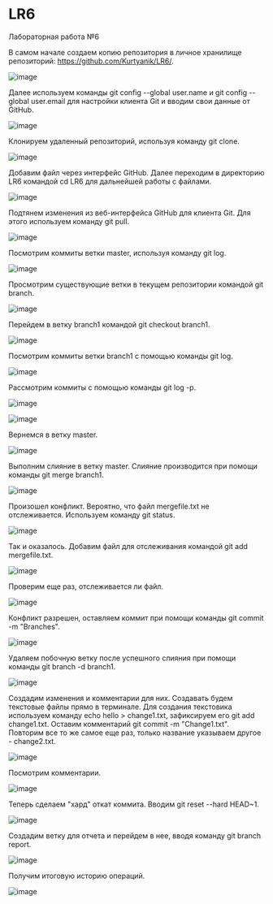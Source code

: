 # LR6
Лабораторная работа №6

В самом начале создаем копию репозитория в личное хранилище репозиторий: https://github.com/Kurtyanik/LR6/.

![image](https://user-images.githubusercontent.com/116668932/199715394-bb9760d2-e36d-45b8-ba79-ba5b203cb48d.png)

Далее используем команды git config --global user.name и git config --global user.email для настройки клиента Git и вводим свои данные от GitHub.

![image](https://user-images.githubusercontent.com/116668932/199715998-55ac8d18-73e0-4ae5-8999-8c87c2dfcbee.png)

Клонируем удаленный репозиторий, используя команду git clone.

![image](https://user-images.githubusercontent.com/116668932/199716100-1a397d8a-03d3-47e0-bddc-b80db04eae7a.png)

Добавим файл через интерфейс GitHub. Далее переходим в директорию LR6 командой cd LR6 для дальнейшей работы с файлами.

![image](https://user-images.githubusercontent.com/116668932/199716178-ba113cf8-da40-461d-a661-71c565fd17c5.png)

Подтянем изменения из веб-интерфейса GitHub для клиента Git. Для этого используем команду git pull.

![image](https://user-images.githubusercontent.com/116668932/199716225-3201000e-a66f-4409-9548-2a58a83d6653.png)

Посмотрим коммиты ветки master, используя команду git log.

![image](https://user-images.githubusercontent.com/116668932/199716297-137a760f-73a3-4944-b682-655b67bcdfe6.png)

Просмотрим существующие ветки в текущем репозитории командой git branch.

![image](https://user-images.githubusercontent.com/116668932/199716363-3b1416b2-e899-4032-838d-58805183bd69.png)

Перейдем в ветку branch1 командой git checkout branch1.

![image](https://user-images.githubusercontent.com/116668932/199716412-5f1ff9cf-0c05-48d2-9fbc-b07fdbd78ad7.png)

Посмотрим коммиты ветки branch1 с помощью команды git log.

![image](https://user-images.githubusercontent.com/116668932/199716491-6ebc50d4-04ff-43a9-9e8e-80c664227c87.png)

Рассмотрим коммиты с помощью команды git log -p.

![image](https://user-images.githubusercontent.com/116668932/199716555-94315684-e9c7-47db-a5a0-4119d09ebd32.png)

![image](https://user-images.githubusercontent.com/116668932/199716592-6ebf6505-36c5-425c-8b88-921eccd07ac1.png)

Вернемся в ветку master.

![image](https://user-images.githubusercontent.com/116668932/199716688-5a3042d5-51d1-4733-95c1-806486d17fd7.png)

Выполним слияние в ветку master. Слияние производится при помощи команды git merge branch1.

![image](https://user-images.githubusercontent.com/116668932/199716732-a7e194d9-4e48-4910-aba9-8520c3d5b75e.png)

Произошел конфликт. Вероятно, что файл mergefile.txt не отслеживается. Используем команду git status.

![image](https://user-images.githubusercontent.com/116668932/199716780-914ca47a-4c74-4ecb-b81d-b0dbc892a9b4.png)

Так и оказалось. Добавим файл для отслеживания командой git add mergefile.txt.

![image](https://user-images.githubusercontent.com/116668932/199716818-60269576-e521-4c94-ad06-eee1094bd532.png)

Проверим еще раз, отслеживается ли файл.

![image](https://user-images.githubusercontent.com/116668932/199716874-fb99da4e-5722-4acd-b1b0-8f673cebb11c.png)

Конфликт разрешен, оставляем коммит при помощи команды git commit -m "Branches".

![image](https://user-images.githubusercontent.com/116668932/199716933-4c9e09fc-cedd-4342-9fa2-95ac85de1959.png)

Удаляем побочную ветку после успешного слияния при помощи команды git branch -d branch1.

![image](https://user-images.githubusercontent.com/116668932/199716981-d044bf57-39ff-4566-a919-c9a0de0ddb32.png)

Создадим изменения и комментарии для них. Создавать будем текстовые файлы прямо в терминале. Для создания текстовика используем команду echo hello > change1.txt, зафиксируем его git add change1.txt. Оставим комментарий git commit -m "Change1.txt". Повторим все то же самое еще раз, только название указываем другое - change2.txt.

![image](https://user-images.githubusercontent.com/116668932/199717038-9f102750-b6bd-4eec-a7bf-2e727dcf1e9d.png)

Посмотрим комментарии.

![image](https://user-images.githubusercontent.com/116668932/199717114-1731c6c2-d56b-4ef1-8d27-8af29ffa41b6.png)

Теперь сделаем "хард" откат коммита. Вводим git reset --hard HEAD~1.

![image](https://user-images.githubusercontent.com/116668932/199717178-2ec4fac0-b9e1-45d9-a85e-badc7c528fa6.png)

Создадим ветку для отчета и перейдем в нее, вводя команду git branch report.

![image](https://user-images.githubusercontent.com/116668932/199717224-a7e1d530-ed40-4f76-a196-87841c15c403.png)

Получим итоговую историю операций.

![image](https://user-images.githubusercontent.com/116668932/199717284-75c90e21-4e2f-44a3-a760-7fab11fe3c22.png)
